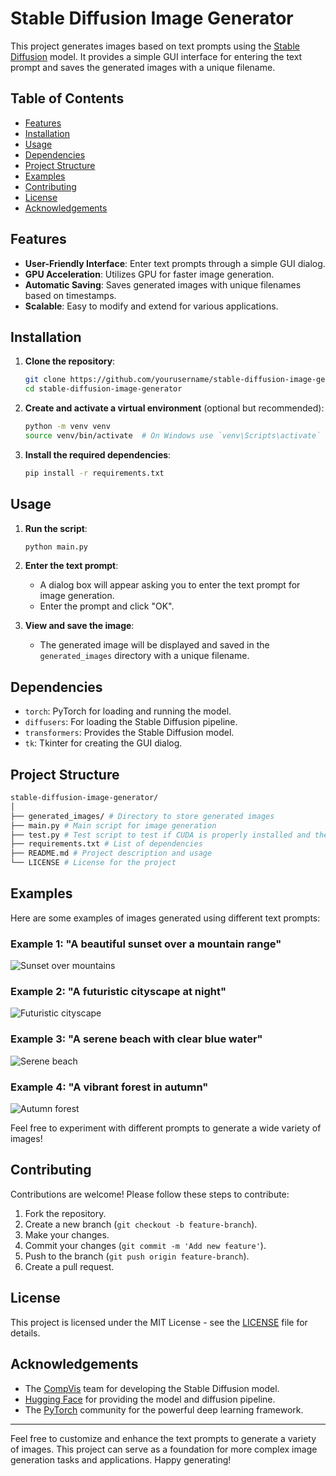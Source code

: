 # Stable Diffusion Image Generator

This project generates images based on text prompts using the [Stable Diffusion](https://huggingface.co/CompVis/stable-diffusion-v-1-4) model. It provides a simple GUI interface for entering the text prompt and saves the generated images with a unique filename.

## Table of Contents
- [Features](#features)
- [Installation](#installation)
- [Usage](#usage)
- [Dependencies](#dependencies)
- [Project Structure](#project-structure)
- [Examples](#examples)
- [Contributing](#contributing)
- [License](#license)
- [Acknowledgements](#acknowledgements)

## Features
- **User-Friendly Interface**: Enter text prompts through a simple GUI dialog.
- **GPU Acceleration**: Utilizes GPU for faster image generation.
- **Automatic Saving**: Saves generated images with unique filenames based on timestamps.
- **Scalable**: Easy to modify and extend for various applications.

## Installation

1. **Clone the repository**:
    ```sh
    git clone https://github.com/yourusername/stable-diffusion-image-generator.git
    cd stable-diffusion-image-generator
    ```

2. **Create and activate a virtual environment** (optional but recommended):
    ```sh
    python -m venv venv
    source venv/bin/activate  # On Windows use `venv\Scripts\activate`
    ```

3. **Install the required dependencies**:
    ```sh
    pip install -r requirements.txt
    ```

## Usage

1. **Run the script**:
    ```sh
    python main.py
    ```

2. **Enter the text prompt**:
    - A dialog box will appear asking you to enter the text prompt for image generation. 
    - Enter the prompt and click "OK".

3. **View and save the image**:
    - The generated image will be displayed and saved in the `generated_images` directory with a unique filename.

## Dependencies

- `torch`: PyTorch for loading and running the model.
- `diffusers`: For loading the Stable Diffusion pipeline.
- `transformers`: Provides the Stable Diffusion model.
- `tk`: Tkinter for creating the GUI dialog.

## Project Structure
```sh
stable-diffusion-image-generator/
│
├── generated_images/ # Directory to store generated images
├── main.py # Main script for image generation
├── test.py # Test script to test if CUDA is properly installed and the number of GPUs available
├── requirements.txt # List of dependencies
├── README.md # Project description and usage
└── LICENSE # License for the project
```
## Examples

Here are some examples of images generated using different text prompts:

### Example 1: "A beautiful sunset over a mountain range"
![Sunset over mountains](generated_images/example1.png)

### Example 2: "A futuristic cityscape at night"
![Futuristic cityscape](generated_images/example2.png)

### Example 3: "A serene beach with clear blue water"
![Serene beach](generated_images/example3.png)

### Example 4: "A vibrant forest in autumn"
![Autumn forest](generated_images/example4.png)

Feel free to experiment with different prompts to generate a wide variety of images!


## Contributing

Contributions are welcome! Please follow these steps to contribute:

1. Fork the repository.
2. Create a new branch (`git checkout -b feature-branch`).
3. Make your changes.
4. Commit your changes (`git commit -m 'Add new feature'`).
5. Push to the branch (`git push origin feature-branch`).
6. Create a pull request.

## License

This project is licensed under the MIT License - see the [LICENSE](LICENSE) file for details.

## Acknowledgements

- The [CompVis](https://github.com/CompVis) team for developing the Stable Diffusion model.
- [Hugging Face](https://huggingface.co/) for providing the model and diffusion pipeline.
- The [PyTorch](https://pytorch.org/) community for the powerful deep learning framework.

---

Feel free to customize and enhance the text prompts to generate a variety of images. This project can serve as a foundation for more complex image generation tasks and applications. Happy generating!
